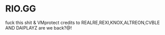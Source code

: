 # RIO.GG

fuck this shit & VMprotect 
credits to REALRE,REXI,KNOX,ALTREON,CVBLE AND DAIPLAYZ
are we back?@!

